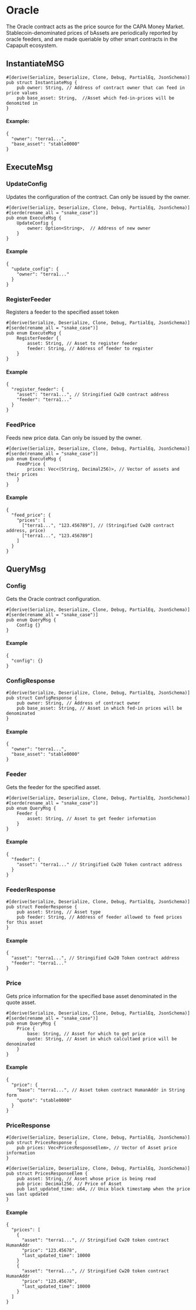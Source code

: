 # Oracle

The Oracle contract acts as the price source for the CAPA Money Market.
Stablecoin-denominated prices of bAssets are periodically reported by
oracle feeders, and are made queriable by other smart contracts in the
Capapult ecosystem.

## InstantiateMSG

```
#[derive(Serialize, Deserialize, Clone, Debug, PartialEq, JsonSchema)]
pub struct InstantiateMsg {
    pub owner: String, // Address of contract owner that can feed in price values
    pub base_asset: String,  //Asset which fed-in-prices will be denomited in
}
```
#### Example:

```
{
  "owner": "terra1...", 
  "base_asset": "stable0000" 
}
```

## ExecuteMsg

### UpdateConfig

Updates the configuration of the contract. Can only be issued by the owner.

```
#[derive(Serialize, Deserialize, Clone, Debug, PartialEq, JsonSchema)]
#[serde(rename_all = "snake_case")]
pub enum ExecuteMsg {
    UpdateConfig {
        owner: Option<String>,  // Address of new owner
    }
}
```

#### Example

```
{
  "update_config": {
    "owner": "terra1..." 
  }
}

```

### RegisterFeeder

Registers a feeder to the specified asset token

```
#[derive(Serialize, Deserialize, Clone, Debug, PartialEq, JsonSchema)]
#[serde(rename_all = "snake_case")]
pub enum ExecuteMsg {
    RegisterFeeder {
        asset: String, // Asset to register feeder
        feeder: String, // Address of feeder to register
    }
}
```


#### Example

```
{
  "register_feeder": {
    "asset": "terra1...", // Stringified Cw20 contract address
    "feeder": "terra1..." 
  }
}
```

### FeedPrice

Feeds new price data. Can only be issued by the owner.

```
#[derive(Serialize, Deserialize, Clone, Debug, PartialEq, JsonSchema)]
#[serde(rename_all = "snake_case")]
pub enum ExecuteMsg {
    FeedPrice {
        prices: Vec<(String, Decimal256)>, // Vector of assets and their prices
    }
}
```


#### Example

```
{
  "feed_price": {
    "prices": [
      ["terra1...", "123.456789"], // (Stringified Cw20 contract address, price)
      ["terra1...", "123.456789"] 
    ]
  }
}
```


## QueryMsg

### Config

Gets the Oracle contract configuration.

```
#[derive(Serialize, Deserialize, Clone, Debug, PartialEq, JsonSchema)]
#[serde(rename_all = "snake_case")]
pub enum QueryMsg {
    Config {}
}
```

#### Example

```
{
  "config": {}
}

```

### ConfigResponse


```
#[derive(Serialize, Deserialize, Clone, Debug, PartialEq, JsonSchema)]
pub struct ConfigResponse {
    pub owner: String, // Address of contract owner
    pub base_asset: String, // Asset in which fed-in prices will be denominated
}
```


#### Example

```
{
  "owner": "terra1...", 
  "base_asset": "stable0000" 
}
```

### Feeder

Gets the feeder for the specified asset.

```
#[derive(Serialize, Deserialize, Clone, Debug, PartialEq, JsonSchema)]
#[serde(rename_all = "snake_case")]
pub enum QueryMsg {
    Feeder {
        asset: String, // Asset to get feeder information
    }
}
```


#### Example

```
{
  "feeder": {
    "asset": "terra1..." // Stringified Cw20 Token contract address
  }
}
```

### FeederResponse


```
#[derive(Serialize, Deserialize, Clone, Debug, PartialEq, JsonSchema)]
pub struct FeederResponse {
    pub asset: String, // Asset type
    pub feeder: String, // Address of feeder allowed to feed prices for this asset
}
```


#### Example

```
{
  "asset": "terra1...", // Stringified Cw20 Token contract address
  "feeder": "terra1..." 
}
```

### Price

Gets price information for the specified base asset denominated in the quote asset.

```
#[derive(Serialize, Deserialize, Clone, Debug, PartialEq, JsonSchema)]
#[serde(rename_all = "snake_case")]
pub enum QueryMsg {
    Price {
        base: String, // Asset for which to get price
        quote: String, // Asset in which calcultaed price will be denominated
    }
}
```


#### Example

```
{
  "price": {
    "base": "terra1...", // Asset token contract HumanAddr in String form
    "quote": "stable0000" 
  }
}
```

### PriceResponse


```
#[derive(Serialize, Deserialize, Clone, Debug, PartialEq, JsonSchema)]
pub struct PricesResponse {
    pub prices: Vec<PricesResponseElem>, // Vector of Asset price information
}

#[derive(Serialize, Deserialize, Clone, Debug, PartialEq, JsonSchema)]
pub struct PricesResponseElem {
    pub asset: String, // Asset whose price is being read
    pub price: Decimal256, // Price of Asset
    pub last_updated_time: u64, // Unix block timestamp when the price was last updated
}
```

#### Example

```
{
  "prices": [
    {
      "asset": "terra1...", // Stringified Cw20 token contract HumanAddr
      "price": "123.45678", 
      "last_updated_time": 10000 
    }
    {
      "asset": "terra1...", // Stringified Cw20 token contract HumanAddr
      "price": "123.45678", 
      "last_updated_time": 10000 
    }
  ]
}

```